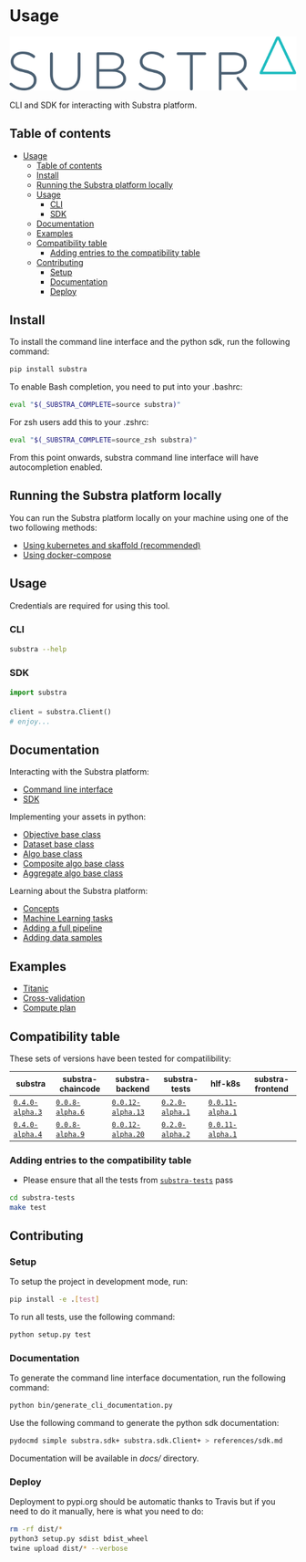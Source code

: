 # Usage

![Substra](../../../_static/substra-logo.svg)

CLI and SDK for interacting with Substra platform.

## Table of contents

- [Usage](#usage)
  - [Table of contents](#table-of-contents)
  - [Install](#install)
  - [Running the Substra platform locally](#running-the-substra-platform-locally)
  - [Usage](#usage-1)
    - [CLI](#cli)
    - [SDK](#sdk)
  - [Documentation](#documentation)
  - [Examples](#examples)
  - [Compatibility table](#compatibility-table)
    - [Adding entries to the compatibility table](#adding-entries-to-the-compatibility-table)
  - [Contributing](#contributing)
    - [Setup](#setup)
    - [Documentation](#documentation-1)
    - [Deploy](#deploy)

## Install

To install the command line interface and the python sdk, run the following command:

```sh
pip install substra
```

To enable Bash completion, you need to put into your .bashrc:

```sh
eval "$(_SUBSTRA_COMPLETE=source substra)"
```

For zsh users add this to your .zshrc:

```sh
eval "$(_SUBSTRA_COMPLETE=source_zsh substra)"
```

From this point onwards, substra command line interface will have autocompletion enabled.

## Running the Substra platform locally

You can run the Substra platform locally on your machine using one of the two following methods:

- [Using kubernetes and skaffold (recommended)](../installation/local_install_skaffold.md)
- [Using docker-compose](../installation/local_install_docker_compose.md)

## Usage

Credentials are required for using this tool.

### CLI

```sh
substra --help
```

### SDK

```python
import substra

client = substra.Client()
# enjoy...
```

## Documentation

Interacting with the Substra platform:

- [Command line interface](https://github.com/SubstraFoundation/substra/blob/master/references/cli.md#summary)
- [SDK](https://github.com/SubstraFoundation/substra/blob/master/references/sdk.md#substrasdk)

Implementing your assets in python:

- [Objective base class](https://github.com/SubstraFoundation/substra-tools/blob/master/docs/api.md#metrics)
- [Dataset base class](https://github.com/SubstraFoundation/substra-tools/blob/master/docs/api.md#opener)
- [Algo base class](https://github.com/SubstraFoundation/substra-tools/blob/master/docs/api.md#algo)
- [Composite algo base class](https://github.com/SubstraFoundation/substra-tools/blob/master/docs/api.md#compositealgo)
- [Aggregate algo base class](https://github.com/SubstraFoundation/substra-tools/blob/master/docs/api.md#aggregatealgo)

Learning about the Substra platform:

- [Concepts](https://github.com/SubstraFoundation/substra/blob/master/docs/concepts.md#substras-concepts)
- [Machine Learning tasks](https://github.com/SubstraFoundation/substra/blob/master/docs/ml_tasks.md#machine-learning-tasks)
- [Adding a full pipeline](https://github.com/SubstraFoundation/substra/blob/master/docs/full_pipeline_workflow.md#adding-a-full-pipeline)
- [Adding data samples](https://github.com/SubstraFoundation/substra/blob/master/docs/add_data_samples.md#add-data-samples-to-substra)

## Examples

- [Titanic](https://github.com/SubstraFoundation/substra/blob/master/examples/titanic/README.md#titanic)
- [Cross-validation](https://github.com/SubstraFoundation/substra/blob/master/examples/cross_val/README.md#cross-validation)
- [Compute plan](https://github.com/SubstraFoundation/substra/blob/master/examples/compute_plan/README.md#compute-plan)

## Compatibility table

These sets of versions have been tested for compatilibility:

| substra  | substra-chaincode  | substra-backend  | substra-tests  | hlf-k8s | substra-frontend |
|---|---|---|---|---|---|
| [`0.4.0-alpha.3`](https://github.com/SubstraFoundation/substra/releases/tag/0.4.0-alpha.3) | [`0.0.8-alpha.6`](https://github.com/SubstraFoundation/substra-chaincode/releases/tag/0.0.8-alpha.6) | [`0.0.12-alpha.13`](https://github.com/SubstraFoundation/substra-backend/releases/tag/0.0.12-alpha.13) | [`0.2.0-alpha.1`](https://github.com/SubstraFoundation/substra-tests/releases/tag/0.2.0-alpha.1) | [`0.0.11-alpha.1`](https://github.com/SubstraFoundation/hlf-k8s/releases/tag/0.0.11-alpha.1) | |
| [`0.4.0-alpha.4`](https://github.com/SubstraFoundation/substra/releases/tag/0.4.0-alpha.4) | [`0.0.8-alpha.9`](https://github.com/SubstraFoundation/substra-chaincode/releases/tag/0.0.8-alpha.9) | [`0.0.12-alpha.20`](https://github.com/SubstraFoundation/substra-backend/releases/tag/0.0.12-alpha.20) | [`0.2.0-alpha.2`](https://github.com/SubstraFoundation/substra-tests/releases/tag/0.2.0-alpha.2) | [`0.0.11-alpha.1`](https://github.com/SubstraFoundation/hlf-k8s/releases/tag/0.0.11-alpha.1) | |

### Adding entries to the compatibility table

- Please ensure that all the tests from [`substra-tests`](https://github.com/SubstraFoundation/substra-tests/) pass

```sh
cd substra-tests
make test
```

## Contributing

### Setup

To setup the project in development mode, run:

```sh
pip install -e .[test]
```

To run all tests, use the following command:

```sh
python setup.py test
```

### Documentation

To generate the command line interface documentation, run the following command:

```sh
python bin/generate_cli_documentation.py
```

Use the following command to generate the python sdk documentation:

```sh
pydocmd simple substra.sdk+ substra.sdk.Client+ > references/sdk.md
```

Documentation will be available in *docs/* directory.

### Deploy

Deployment to pypi.org should be automatic thanks to Travis but if you need to do it manually, here is what you need to do:

```sh
rm -rf dist/*
python3 setup.py sdist bdist_wheel
twine upload dist/* --verbose
```

